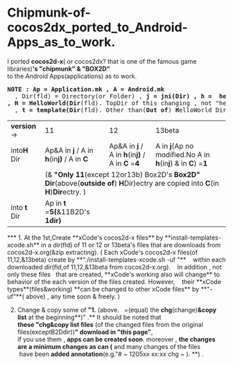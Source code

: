 Chipmunk-of-cocos2dx_ported_to_Android-Apps_as_to_work.
=============================
I ported **cocos2d-x**( or cocos2dx? that is one of the famous game libraries)**'s "chipmunk" & "BOX2D"**  
to the Android Apps(applications) as  to work.  
<pre><b>NOTE : Ap = Application.mk , A = Android.mk</b>
&nbsp; , Dir(fld) = Directory(or Folder) , <b>j = jni(Dir) , h =  helloworld(Dir) , C = Classes(Dir)
, H = HelloWorld(Dir</b>(fld). TopDir of this changing , not "helloworld(Dir)" above. <b>)</b>
&nbsp; , <b>t = template(Dir</b>(fld). Other than(<b>Out of</b>) <b>H</b>elloWorld Dir(fld). <b>)</b>
</pre>
<table><tr>
<td><b>version</b> →</td>
<td>11</td><td>12</td>
<td>13beta</td></tr>
<tr>
<td>into<b>H</b> Dir</td>
<td>Ap&A in <b>j</b> / A in <b>h</b>(in<b>j)</b> / A in <b>C</b></td>
<td>Ap&A in <b>j</b> / A in <b>h</b>(in<b>j)</b> / A in <b>C</b> =<b>4</b></td>
<td>A in <b>j</b>(Ap no modified.No A in <b>h</b>(in<b>j</b>) & in <b>C</b>)</b> =<b>1</b></td></tr>

<tr>
<td></td>
<td colspan=3>(& <b>"Only 11</b>(except 12or13b) Box2D's <b>Box2D" Dir</b>(above(<b>outside of</b>) <b>H</b>Dir)ectry are copied into <b>C</b>(in <b>H</b>)<b>Dir</b>ectry. )</td>
</tr>

<tr>
<td>into<b>&nbsp;t</b> Dir</td>
<td>Ap in <b>t</b> =<b>5(</b>&11B2D's <b>1dir)</b></td>
<td></td>
<td></td>
</tr></table>
***
1. At the 1st,Create **xCode's cocos2d-x files** by **install-templates-xcode.sh** in a dir(fld) of 11 or 12 or 13beta's files  
that are downloads from cocos2d-x.org(&zip extracting).  
( Each xCode's cocos2d-x files(of 11,12,&13beta) create by **"./install-templates-xcode.sh -uf "**  
&nbsp;&nbsp;&nbsp;within each downloaded dir(fld,of 11,12,&13beta from cocos2d-x.org). &nbsp;&nbsp; In addition , not only these files  
&nbsp;&nbsp;that are created, **xCode's working also will change** to behavior of the each version of the files created. However,  
&nbsp;&nbsp;&nbsp;their **xCode types**(files&working) **can be changed to other xCode files** by **"-uf"**( above) , any time soon & freely. )
  
2. Change & copy some of **"1.**&nbsp;(above. &nbsp; =(equal) the **chg**(change)**&copy list** at the beginning**)" .** It should be noted that  
**these "chg&copy list files** (of the changed files from the original files(exceptB2Ddir))**" download in "this page"**,  
if you use them , **apps can be created soon**. moreover , **the changes are a minimum changes as can (** and many changes of the files  
&nbsp;have been **added annotation**(e.g."# ~ 1205xx xx:xx chg ~ ). **) .